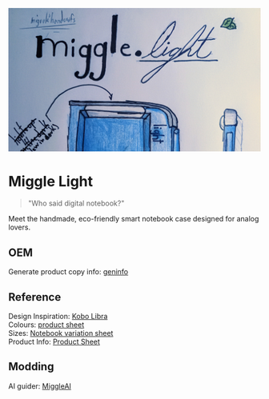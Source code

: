 ![MiggleLight drawing](./assets/proto.jpg)

# Miggle Light
> "Who said digital notebook?"

Meet the handmade, eco-friendly smart notebook case designed for analog lovers.

## OEM
Generate product copy info: [geninfo](./generate_inf.py)

## Reference
Design Inspiration: [Kobo Libra](https://gl.kobobooks.com/products/kobo-libra-colour?utm_source=Kobo&utm_medium=TopNavTest&utm_campaign=Variation-Kobo-UI-Homepage-April25) <br>
Colours: [product sheet](./product.typ) <br>
Sizes: [Notebook variation sheet](./product.typ) <br>
Product Info: [Product Sheet](./product.typ) <br>

## Modding
AI guider: [MiggleAI](./modai.py)



